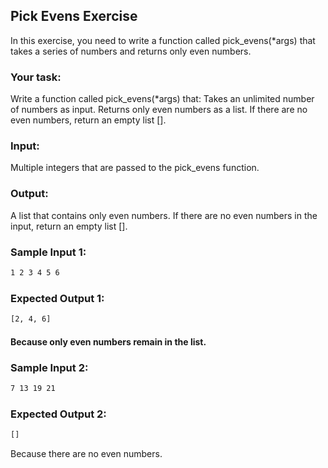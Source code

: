 ## Pick Evens Exercise

In this exercise, you need to write a function called pick_evens(*args) that takes a series of numbers and returns only even numbers.

### Your task:
Write a function called pick_evens(*args) that: Takes an unlimited number of numbers as input.
Returns only even numbers as a list.
If there are no even numbers, return an empty list [].

### Input:
Multiple integers that are passed to the pick_evens function.

### Output:
A list that contains only even numbers.
If there are no even numbers in the input, return an empty list [].

### Sample Input 1:
```bash
1 2 3 4 5 6
```

### Expected Output 1:
```bash
[2, 4, 6]
```
#### Because only even numbers remain in the list.

### Sample Input 2:
```bash
7 13 19 21
```

### Expected Output 2:
```bash
[]
```
Because there are no even numbers.